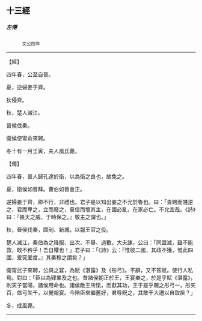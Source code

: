 

## 十三經

##### 左傳
　　　`文公四年`

* * *

【經】

四年春，公至自晉。

夏，逆婦姜于齊。

狄侵齊。

秋，楚人滅江。

晉侯伐秦。

衛侯使甯俞來聘。

冬十有一月壬寅，夫人風氏薨。

【傳】

四年春，晉人歸孔達於衛，以為衛之良也，故免之。

夏，衛侯如晉拜。曹伯如晉會正。

逆婦姜于齊，卿不行，非禮也。君子是以知出姜之不允於魯也。曰：「貴聘而賤逆之，君而卑之，立而廢之，棄信而壞其主，在國必亂，在家必亡。不允宜哉。《詩》曰：『畏天之威，于時保之。』敬主之謂也。」

秋，晉侯伐秦，圍刓、新城，以報王官之役。

楚人滅江，秦伯為之降服、出次、不舉、過數。大夫諫，公曰：「同盟滅，雖不能救，敢不矜乎！吾自懼也！」君子曰：「《詩》云：『惟彼二國，其政不獲，惟此四國，爰究爰度。』其秦穆之謂矣？」

衛甯武子來聘，公與之宴，為賦《湛露》及《彤弓》。不辭，又不答賦。使行人私焉。對曰：「臣以為肄業及之也。昔諸侯朝正於王，王宴樂之，於是乎賦《湛露》，則天子當陽，諸侯用命也。諸侯敵王所愾，而獻其功，王于是乎賜之彤弓一，彤矢百，玈弓矢千，以覺報宴。今陪臣來繼舊好，君辱貺之，其敢干大禮以自取戾？」

冬，成風薨。

* * *

